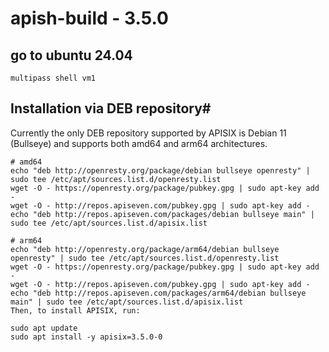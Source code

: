 # apish-build - 3.5.0

## go to ubuntu 24.04
```shell
multipass shell vm1
```

## Installation via DEB repository#

Currently the only DEB repository supported by APISIX is Debian 11 (Bullseye) and supports both amd64 and arm64 architectures.

```shell
# amd64
echo "deb http://openresty.org/package/debian bullseye openresty" | sudo tee /etc/apt/sources.list.d/openresty.list
wget -O - https://openresty.org/package/pubkey.gpg | sudo apt-key add -
wget -O - http://repos.apiseven.com/pubkey.gpg | sudo apt-key add -
echo "deb http://repos.apiseven.com/packages/debian bullseye main" | sudo tee /etc/apt/sources.list.d/apisix.list

# arm64
echo "deb http://openresty.org/package/arm64/debian bullseye openresty" | sudo tee /etc/apt/sources.list.d/openresty.list
wget -O - https://openresty.org/package/pubkey.gpg | sudo apt-key add -
wget -O - http://repos.apiseven.com/pubkey.gpg | sudo apt-key add -
echo "deb http://repos.apiseven.com/packages/arm64/debian bullseye main" | sudo tee /etc/apt/sources.list.d/apisix.list
Then, to install APISIX, run:

sudo apt update
sudo apt install -y apisix=3.5.0-0

```
